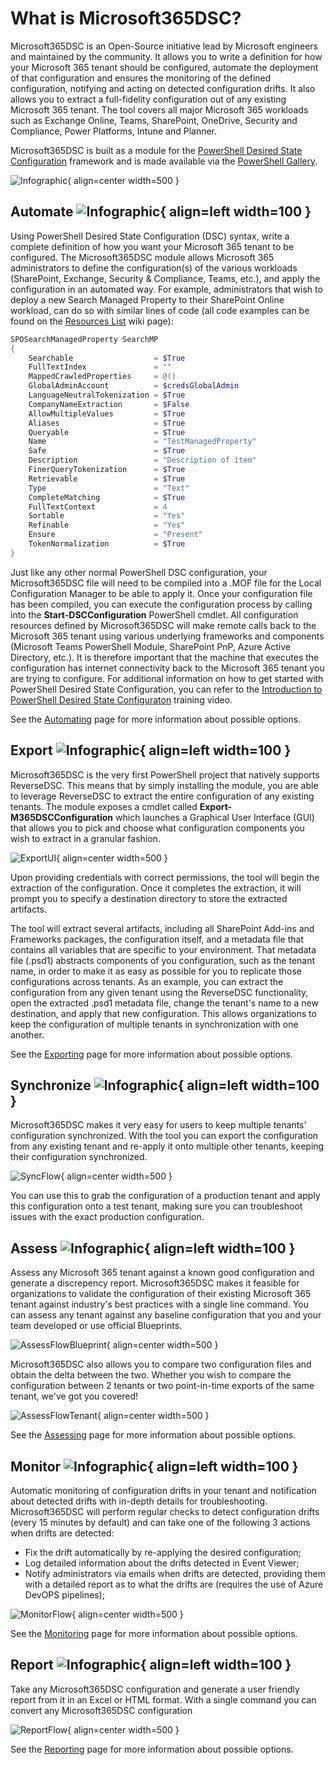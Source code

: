 # What is Microsoft365DSC?

Microsoft365DSC is an Open-Source initiative lead by Microsoft engineers and maintained by the community. It allows you to write a definition for how your Microsoft 365 tenant should be configured, automate the deployment of that configuration and ensures the monitoring of the defined configuration, notifying and acting on detected configuration drifts. It also allows you to extract a full-fidelity configuration out of any existing Microsoft 365 tenant. The tool covers all major Microsoft 365 workloads such as Exchange Online, Teams, SharePoint, OneDrive, Security and Compliance, Power Platforms, Intune and Planner.

Microsoft365DSC is built as a module for the [PowerShell Desired State Configuration](https://docs.microsoft.com/en-us/powershell/scripting/dsc/overview) framework and is made available via the [PowerShell Gallery](https://www.powershellgallery.com/packages/Microsoft365DSC/).

![Infographic](../Images/M365DSC-InfoGraphic.png){ align=center width=500 }

## Automate ![Infographic](../Images/Automate.png){ align=left width=100 }

Using PowerShell Desired State Configuration (DSC) syntax, write a complete definition of how you want your Microsoft 365 tenant to be configured. The Microsoft365DSC module allows Microsoft 365 administrators to define the configuration(s) of the various workloads (SharePoint, Exchange, Security & Compliance, Teams, etc.), and apply the configuration in an automated way. For example, administrators that wish to deploy a new Search Managed Property to their SharePoint Online workload, can do so with similar lines of code (all code examples can be found on the [Resources List](https://github.com/microsoft/Microsoft365DSC/wiki/Resources-List) wiki page):

```PowerShell
SPOSearchManagedProperty SearchMP
{
    Searchable                  = $True
    FullTextIndex               = ""
    MappedCrawledProperties     = @()
    GlobalAdminAccount          = $credsGlobalAdmin
    LanguageNeutralTokenization = $True
    CompanyNameExtraction       = $False
    AllowMultipleValues         = $True
    Aliases                     = $True
    Queryable                   = $True
    Name                        = "TestManagedProperty"
    Safe                        = $True
    Description                 = "Description of item"
    FinerQueryTokenization      = $True
    Retrievable                 = $True
    Type                        = "Text"
    CompleteMatching            = $True
    FullTextContext             = 4
    Sortable                    = "Yes"
    Refinable                   = "Yes"
    Ensure                      = "Present"
    TokenNormalization          = $True
}
```

Just like any other normal PowerShell DSC configuration, your Microsoft365DSC file will need to be compiled into a .MOF file for the Local Configuration Manager to be able to apply it. Once your configuration file has been compiled, you can execute the configuration process by calling into the **Start-DSCConfiguration** PowerShell cmdlet. All configuration resources defined by Microsoft365DSC will make remote calls back to the Microsoft 365 tenant using various underlying frameworks and components (Microsoft Teams PowerShell Module, SharePoint PnP, Azure Active Directory, etc.). It is therefore important that the machine that executes the configuration has internet connectivity back to the Microsoft 365 tenant you are trying to configure. For additional information on how to get started with PowerShell Desired State Configuration, you can refer to the [Introduction to PowerShell Desired State Configuraton](https://channel9.msdn.com/Series/SharePoint-Automation-with-DSC/Video-Introduction-to-PowerShell-DSC) training video.

See the [Automating](../../user-guide/get-started/complete-story/#deploying-configurations) page for more information about possible options.

## Export ![Infographic](../Images/export.PNG){ align=left width=100 }

Microsoft365DSC is the very first PowerShell project that natively supports ReverseDSC. This means that by simply installing the module, you are able to leverage ReverseDSC to extract the entire configuration of any existing tenants. The module exposes a cmdlet called **Export-M365DSCConfiguration** which launches a Graphical User Interface (GUI) that allows you to pick and choose what configuration components you wish to extract in a granular fashion.

![ExportUI](../Images/ExportUI.png){ align=center width=500 }

Upon providing credentials with correct permissions, the tool will begin the extraction of the configuration. Once it completes the extraction, it will prompt you to specify a destination directory to store the extracted artifacts.

The tool will extract several artifacts, including all SharePoint Add-ins and Frameworks packages, the configuration itself, and a metadata file that contains all variables that are specific to your environment. That metadata file (.psd1) abstracts components of you configuration, such as the tenant name, in order to make it as easy as possible for you to replicate those configurations across tenants. As an example, you can extract the configuration from any given tenant using the ReverseDSC functionality, open the extracted .psd1 metadata file, change the tenant's name to a new destination, and apply that new configuration. This allows organizations to keep the configuration of multiple tenants in synchronization with one another.

See the [Exporting](../../user-guide/get-started/complete-story/#taking-a-snapshot-of-existing-tenant) page for more information about possible options.

## Synchronize ![Infographic](../Images/Synchronize.png){ align=left width=100 }

Microsoft365DSC makes it very easy for users to keep multiple tenants' configuration synchronized. With the tool you can export the configuration from any existing tenant and re-apply it onto multiple other tenants, keeping their configuration synchronized.

![SyncFlow](../Images/SyncFlow.png){ align=center width=500 }

You can use this to grab the configuration of a production tenant and apply this configuration onto a test tenant, making sure you can troubleshoot issues with the exact production configuration.

## Assess ![Infographic](../Images/Assess.png){ align=left width=100 }

Assess any Microsoft 365 tenant against a known good configuration and generate a discrepency report. Microsoft365DSC makes it feasible for organizations to validate the configuration of their existing Microsoft 365 tenant against industry's best practices with a single line command. You can assess any tenant against any baseline configuration that you and your team developed or use official Blueprints.

![AssessFlowBlueprint](../Images/AssessFlowBlueprint.png){ align=center width=500 }

Microsoft365DSC also allows you to compare two configuration files and obtain the delta between the two. Whether you wish to compare the configuration between 2 tenants or two point-in-time exports of the same tenant, we've got you covered!

![AssessFlowTenant](../Images/AssessFlowTenant.png){ align=center width=500 }

See the [Assessing](../../user-guide/advanced/create-blueprint/) page for more information about possible options.

## Monitor ![Infographic](../Images/Monitor.png){ align=left width=100 }

Automatic monitoring of configuration drifts in your tenant and notification about detected drifts with in-depth details for troubleshooting. Microsoft365DSC will perform regular checks to detect configuration drifts (every 15 minutes by default) and can take one of the following 3 actions when drifts are detected:

- Fix the drift automatically by re-applying the desired configuration;
- Log detailed information about the drifts detected in Event Viewer;
- Notify administrators via emails when drifts are detected, providing them with a detailed report as to what the drifts are (requires the use of Azure DevOPS pipelines);

![MonitorFlow](../Images/MonitorFlow.png){ align=center width=500 }

See the [Monitoring](../../user-guide/get-started/complete-story/#monitoring-for-configuration-drifts) page for more information about possible options.

## Report ![Infographic](../Images/report.PNG){ align=left width=100 }

Take any Microsoft365DSC configuration and generate a user friendly report from it in an Excel or HTML format. With a single command you can convert any Microsoft365DSC configuration

![ReportFlow](../Images/ReportFlow.png){ align=center width=500 }

See the [Reporting](../../user-guide/get-started/complete-story/#generating-reports-from-configurations) page for more information about possible options.
